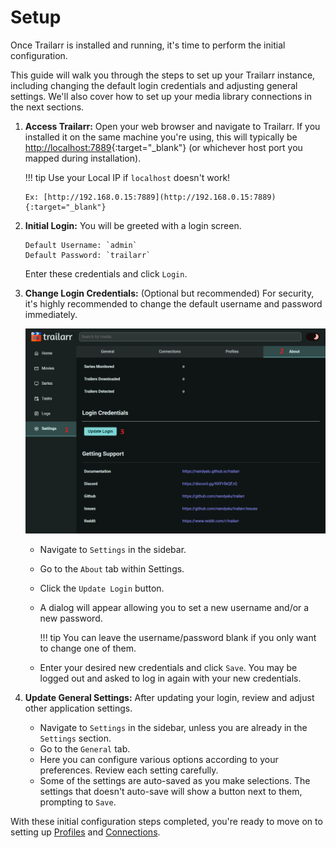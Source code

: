 # Setup

Once Trailarr is installed and running, it's time to perform the initial configuration. 

This guide will walk you through the steps to set up your Trailarr instance, including changing the default login credentials and adjusting general settings. We'll also cover how to set up your media library connections in the next sections.

1.  **Access Trailarr:**
    Open your web browser and navigate to Trailarr. If you installed it on the same machine you're using, this will typically be [http://localhost:7889](http://localhost:7889){:target="_blank"} (or whichever host port you mapped during installation).

    !!! tip 
        Use your Local IP if `localhost` doesn't work! 

        Ex: [http://192.168.0.15:7889](http://192.168.0.15:7889){:target="_blank"}

2.  **Initial Login:**
    You will be greeted with a login screen.
    
    ```
    Default Username: `admin`
    Default Password: `trailarr`
    ```

    Enter these credentials and click `Login`.

3.  **Change Login Credentials:** (Optional but recommended)
    For security, it's highly recommended to change the default username and password immediately.

    ![Update Login](update-login.png)

    *   Navigate to `Settings` in the sidebar.
    *   Go to the `About` tab within Settings.
    *   Click the `Update Login` button.
    *   A dialog will appear allowing you to set a new username and/or a new password.

        !!! tip 
            You can leave the username/password blank if you only want to change one of them.
        
    *   Enter your desired new credentials and click `Save`. You may be logged out and asked to log in again with your new credentials.

4.  **Update General Settings:**
    After updating your login, review and adjust other application settings.
    *   Navigate to `Settings` in the sidebar, unless you are already in the `Settings` section.
    *   Go to the `General` tab.
    *   Here you can configure various options according to your preferences. Review each setting carefully.
    *   Some of the settings are auto-saved as you make selections. The settings that doesn't auto-save will show a button next to them, prompting to `Save`.

With these initial configuration steps completed, you're ready to move on to setting up [Profiles](./profiles.md) and [Connections](./connections.md).
